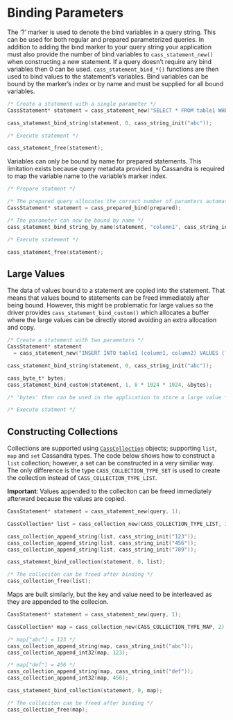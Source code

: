 # Binding Parameters

The ‘?’ marker is used to denote the bind variables in a query string. This can be used for both regular and prepared parameterized queries. In addition to adding the bind marker to your query string your application must also provide the number of bind variables to `cass_statement_new()` when constructing a new statement. If a query doesn’t require any bind variables then 0 can be used. `cass_statement_bind_*()` functions are then used to bind values to the statement’s variables. Bind variables can be bound by the marker’s index or by name and must be supplied for all bound variables.

```c
/* Create a statement with a single parameter */
CassStatement* statement = cass_statement_new("SELECT * FROM table1 WHERE column1 = ?", 1);

cass_statement_bind_string(statement, 0, cass_string_init("abc"));

/* Execute statement */

cass_statement_free(statement);
```

Variables can only be bound by name for prepared statements. This limitation exists because query metadata provided by Cassandra is required to map the variable name to the variable’s marker index.

```c
/* Prepare statment */

/* The prepared query allocates the correct number of paramters automatically */
CassStatement* statement = cass_prepared_bind(prepared);

/* The parameter can now be bound by name */
cass_statement_bind_string_by_name(statement, "column1", cass_string_init("abc"));

/* Execute statement */

cass_statement_free(statement);
```

## Large Values

The data of values bound to a statement are copied into the statement. That means that values bound to statements can be freed immediately after being bound. However, this might be problematic for large values so the driver provides `cass_statement_bind_custom()` which allocates a buffer where the large values can be directly stored avoiding an extra allocation and copy.

```c
/* Create a statement with two parameters */
CassStatement* statement
  = cass_statement_new("INSERT INTO table1 (column1, column2) VALUES (?, ?)", 2);

cass_statement_bind_string(statement, 0, cass_string_init("abc"));

cass_byte_t* bytes;
cass_statement_bind_custom(statement, 1, 8 * 1024 * 1024, &bytes);

/* 'bytes' then can be used in the application to store a large value */

/* Execute statment */

```

## Constructing Collections

Collections are supported using [`CassCollection`](http://datastax.github.io/cpp-driver/api/struct_cass_collection/) objects; supporting `list`, `map` and `set` Cassandra types. The code below shows how to construct a `list` collection; however, a set can be constructed in a very similiar way. The only difference is the type `CASS_COLLECTION_TYPE_SET` is used to create the collection instead of `CASS_COLLECTION_TYPE_LIST`.

**Important**: Values appended to the colleciton can be freed immediately afterward because the values are copied.

```c
CassStatement* statement = cass_statement_new(query, 1);

CassCollection* list = cass_collection_new(CASS_COLLECTION_TYPE_LIST, 3);

cass_collection_append_string(list, cass_string_init("123"));
cass_collection_append_string(list, cass_string_init("456"));
cass_collection_append_string(list, cass_string_init("789"));

cass_statement_bind_collection(statement, 0, list);

/* The colleciton can be freed after binding */
cass_collection_free(list);
```

Maps are built similarly, but the key and value need to be interleaved as they are appended to the collecion.

```c
CassStatement* statement = cass_statement_new(query, 1);

CassCollection* map = cass_collection_new(CASS_COLLECTION_TYPE_MAP, 2);

/* map["abc"] = 123 */
cass_collection_append_string(map, cass_string_init("abc"));
cass_collection_append_int32(map, 123);

/* map["def"] = 456 */
cass_collection_append_string(map, cass_string_init("def"));
cass_collection_append_int32(map, 456);

cass_statement_bind_collection(statement, 0, map);

/* The colleciton can be freed after binding */
cass_collection_free(map);
```
